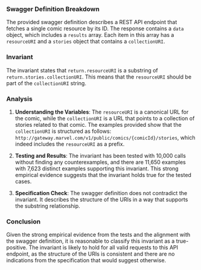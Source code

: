 ### Swagger Definition Breakdown
The provided swagger definition describes a REST API endpoint that fetches a single comic resource by its ID. The response contains a `data` object, which includes a `results` array. Each item in this array has a `resourceURI` and a `stories` object that contains a `collectionURI`.

### Invariant
The invariant states that `return.resourceURI` is a substring of `return.stories.collectionURI`. This means that the `resourceURI` should be part of the `collectionURI` string.

### Analysis
1. **Understanding the Variables**: The `resourceURI` is a canonical URL for the comic, while the `collectionURI` is a URL that points to a collection of stories related to that comic. The examples provided show that the `collectionURI` is structured as follows: `http://gateway.marvel.com/v1/public/comics/{comicId}/stories`, which indeed includes the `resourceURI` as a prefix.

2. **Testing and Results**: The invariant has been tested with 10,000 calls without finding any counterexamples, and there are 11,650 examples with 7,623 distinct examples supporting this invariant. This strong empirical evidence suggests that the invariant holds true for the tested cases.

3. **Specification Check**: The swagger definition does not contradict the invariant. It describes the structure of the URIs in a way that supports the substring relationship.

### Conclusion
Given the strong empirical evidence from the tests and the alignment with the swagger definition, it is reasonable to classify this invariant as a true-positive. The invariant is likely to hold for all valid requests to this API endpoint, as the structure of the URIs is consistent and there are no indications from the specification that would suggest otherwise.
